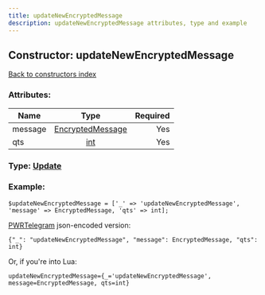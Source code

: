 ```yaml
---
title: updateNewEncryptedMessage
description: updateNewEncryptedMessage attributes, type and example
---
```

## Constructor: updateNewEncryptedMessage  
[Back to constructors index](index.md)



### Attributes:

| Name     |    Type       | Required |
|----------|:-------------:|---------:|
|message|[EncryptedMessage](../types/EncryptedMessage.md) | Yes|
|qts|[int](../types/int.md) | Yes|



### Type: [Update](../types/Update.md)


### Example:

```
$updateNewEncryptedMessage = ['_' => 'updateNewEncryptedMessage', 'message' => EncryptedMessage, 'qts' => int];
```  

[PWRTelegram](https://pwrtelegram.xyz) json-encoded version:

```
{"_": "updateNewEncryptedMessage", "message": EncryptedMessage, "qts": int}
```


Or, if you're into Lua:  


```
updateNewEncryptedMessage={_='updateNewEncryptedMessage', message=EncryptedMessage, qts=int}

```


